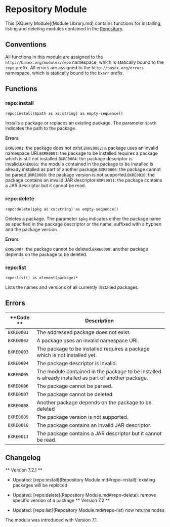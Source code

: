 
# Repository Module
 


 
This [XQuery Module](Module Library.md) contains functions for installing, listing and deleting modules contained in the [Repository](Repository.md). 

 
## Conventions

All functions in this module are assigned to the `http://basex.org/modules/repo` namespace, which is statically bound to the `repo` prefix. All errors are assigned to the `http://basex.org/errors` namespace, which is statically bound to the `bxerr` prefix. 

 
## Functions

### repo:install

`repo:install($path as xs:string) as empty-sequence()`

Installs a package or replaces an existing package. The parameter `$path` indicates the path to the package. 

**Errors**

`BXRE0001`: the package does not exist.`BXRE0002`: a package uses an invalid namespace URI.`BXRE0003`: the package to be installed requires a package which is still not installed.`BXRE0004`: the package descriptor is invalid.`BXRE0005`: the module contained in the package to be installed is already installed as part of another package.`BXRE0006`: the package cannot be parsed.`BXRE0009`: the package version is not supported.`BXRE0010`: the package contains an invalid JAR descriptor.`BXRE0011`: the package contains a JAR descriptor but it cannot be read. 

### repo:delete

`repo:delete($pkg as xs:string) as empty-sequence()`

Deletes a package. The parameter `$pkg` indicates either the package name as specified in the package descriptor or the name, suffixed with a hyphen and the package version. 

**Errors**

`BXRE0007`: the package cannot be deleted.`BXRE0008`: another package depends on the package to be deleted. 

### repo:list

`repo:list() as element(package)*`

Lists the names and versions of all currently installed packages. 

 
## Errors

**Code ** | Description 
--------- | ------------
`BXRE0001` | The addressed package does not exist. 
`BXRE0002` | A package uses an invalid namespace URI. 
`BXRE0003` | The package to be installed requires a package which is not installed yet. 
`BXRE0004` | The package descriptor is invalid. 
`BXRE0005` | The module contained in the package to be installed is already installed as part of another package. 
`BXRE0006` | The package cannot be parsed. 
`BXRE0007` | The package cannot be deleted. 
`BXRE0008` | Another package depends on the package to be deleted 
`BXRE0009` | The package version is not supported. 
`BXRE0010` | The package contains an invalid JAR descriptor. 
`BXRE0011` | The package contains a JAR descriptor but it cannot be read. 
 
## Changelog
** Version 7.2.1 **

 * Updated: [repo:install](Repository Module.md#repo-install): existing packages will be replaced 
 * Updated: [repo:delete](Repository Module.md#repo-delete): remove specific version of a package 
** Version 7.2 **

 * Updated: [repo:list](Repository Module.md#repo-list) now returns nodes 

The module was introduced with Version 7.1. 

